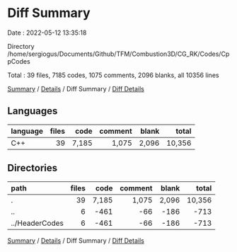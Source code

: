 # Diff Summary

Date : 2022-05-12 13:35:18

Directory /home/sergiogus/Documents/Github/TFM/Combustion3D/CG_RK/Codes/CppCodes

Total : 39 files,  7185 codes, 1075 comments, 2096 blanks, all 10356 lines

[Summary](results.md) / [Details](details.md) / Diff Summary / [Diff Details](diff-details.md)

## Languages
| language | files | code | comment | blank | total |
| :--- | ---: | ---: | ---: | ---: | ---: |
| C++ | 39 | 7,185 | 1,075 | 2,096 | 10,356 |

## Directories
| path | files | code | comment | blank | total |
| :--- | ---: | ---: | ---: | ---: | ---: |
| . | 39 | 7,185 | 1,075 | 2,096 | 10,356 |
| .. | 6 | -461 | -66 | -186 | -713 |
| ../HeaderCodes | 6 | -461 | -66 | -186 | -713 |

[Summary](results.md) / [Details](details.md) / Diff Summary / [Diff Details](diff-details.md)